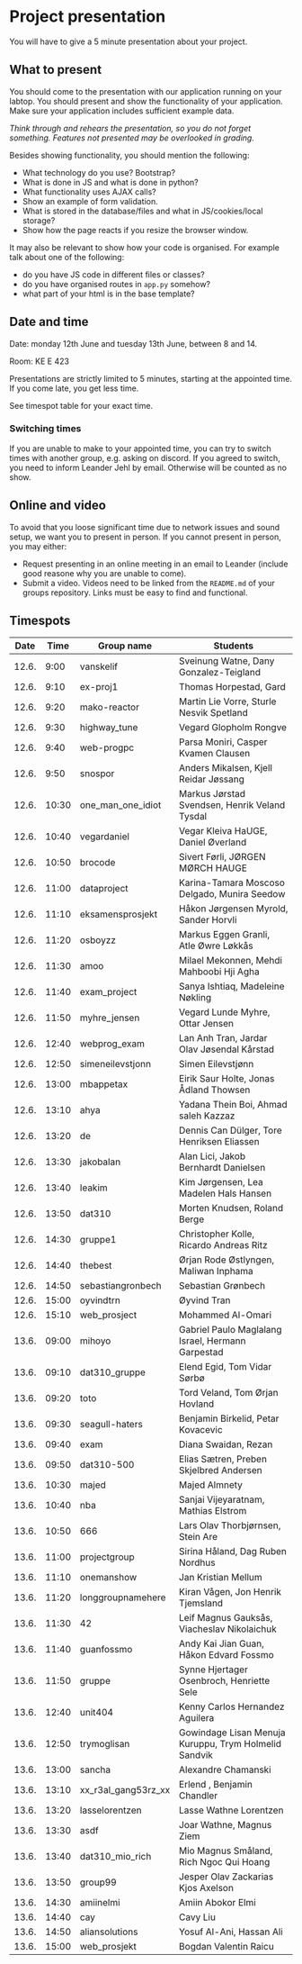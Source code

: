 # Project presentation

You will have to give a 5 minute presentation about your project.

## What to present
You should come to the presentation with our application running on your labtop.
You should present and show the functionality of your application.
Make sure your application includes sufficient example data.

*Think through and rehears the presentation, so you do not forget something.
Features not presented may be overlooked in grading.*

Besides showing functionality, you should mention the following:
- What technology do you use? Bootstrap?
- What is done in JS and what is done in python? 
- What functionality uses AJAX calls?
- Show an example of form validation.
- What is stored in the database/files and what in JS/cookies/local storage?
- Show how the page reacts if you resize the browser window.

It may also be relevant to show how your code is organised. For example talk about one of the following:
- do you have JS code in different files or classes?
- do you have organised routes in `app.py` somehow?
- what part of your html is in the base template?


## Date and time

Date: monday 12th June and tuesday 13th June, between 8 and 14.

Room: KE E 423

Presentations are strictly limited to 5 minutes, starting at the appointed time.
If you come late, you get less time.

See timespot table for your exact time.

### Switching times

If you are unable to make to your appointed time, you can try to switch times with another group, e.g. asking on discord.
If you agreed to switch, you need to inform Leander Jehl by email. Otherwise will be counted as no show.

## Online and video

To avoid that you loose significant time due to network issues and sound setup, we want you to present in person.
If you cannot present in person, you may either:
- Request presenting in an online meeting in an email to Leander (include good reasone why you are unable to come).
- Submit a video. Videos need to be linked from the `README.md` of your groups repository. 
Links must be easy to find and functional.

## Timespots

| Date | Time | Group name | Students|
|------|------|------------|---------|
| 12.6. | 9:00 | vanskelif | Sveinung Watne, Dany Gonzalez-Teigland |
| 12.6. | 9:10 | ex-proj1 | Thomas Horpestad, Gard |
| 12.6. | 9:20 | mako-reactor | Martin Lie Vorre, Sturle Nesvik Spetland |
| 12.6. | 9:30 | highway_tune | Vegard Glopholm Rongve |
| 12.6. | 9:40 | web-progpc | Parsa Moniri, Casper Kvamen Clausen |
| 12.6. | 9:50 | snospor | Anders Mikalsen, Kjell Reidar Jøssang |
| 12.6. | 10:30 | one_man_one_idiot | Markus Jørstad Svendsen, Henrik Veland Tysdal |
| 12.6. | 10:40 | vegardaniel | Vegar Kleiva HaUGE, Daniel Øverland |
| 12.6. | 10:50 | brocode | Sivert Førli, JØRGEN MØRCH HAUGE |
| 12.6. | 11:00 | dataproject | Karina-Tamara Moscoso Delgado, Munira Seedow | 
| 12.6. | 11:10 | eksamensprosjekt | Håkon Jørgensen Myrold, Sander Horvli | 
| 12.6. | 11:20 | osboyzz | Markus Eggen Granli, Atle Øwre Løkkås | 
| 12.6. | 11:30 | amoo | Milael Mekonnen, Mehdi Mahboobi Hji Agha | 
| 12.6. | 11:40 | exam_project | Sanya Ishtiaq, Madeleine Nøkling | 
| 12.6. | 11:50 | myhre_jensen | Vegard Lunde Myhre, Ottar Jensen | 
| 12.6. | 12:40 | webprog_exam | Lan Anh Tran, Jardar Olav Jøsendal Kårstad | 
| 12.6. | 12:50 | simeneilevstjonn | Simen Eilevstjønn | 
| 12.6. | 13:00 | mbappetax | Eirik Saur Holte, Jonas Ådland Thowsen | 
| 12.6. | 13:10 | ahya | Yadana Thein Boi, Ahmad saleh Kazzaz | 
| 12.6. | 13:20 | de | Dennis Can Dülger, Tore Henriksen Eliassen | 
| 12.6. | 13:30 | jakobalan | Alan Lici, Jakob Bernhardt Danielsen | 
| 12.6. | 13:40 | leakim | Kim Jørgensen, Lea Madelen Hals Hansen | 
| 12.6. | 13:50 | dat310 | Morten Knudsen, Roland Berge | 
| 12.6. | 14:30 | gruppe1 | Christopher Kolle, Ricardo Andreas Ritz | 
| 12.6. | 14:40 | thebest | Ørjan Rode Østlyngen, Maliwan Inphama | 
| 12.6. | 14:50 |sebastiangronbech | Sebastian Grønbech | 
| 12.6. | 15:00 |oyvindtrn | Øyvind Tran | 
| 12.6. | 15:10 |web_prosject | Mohammed Al-Omari | 
| 13.6. | 09:00 | mihoyo | Gabriel Paulo Maglalang Israel, Hermann Garpestad | 
| 13.6. | 09:10 | dat310_gruppe | Elend Egid, Tom Vidar Sørbø | 
| 13.6. | 09:20 | toto | Tord Veland, Tom Ørjan Hovland | 
| 13.6. | 09:30 | seagull-haters | Benjamin Birkelid, Petar Kovacevic | 
| 13.6. | 09:40 | exam | Diana Swaidan, Rezan | 
| 13.6. | 09:50 | dat310-500 | Elias Sætren, Preben Skjelbred Andersen | 
| 13.6. | 10:30 | majed | Majed Almnety | 
| 13.6. | 10:40 | nba | Sanjai Vijeyaratnam, Mathias Elstrom | 
| 13.6. | 10:50 | 666 | Lars Olav Thorbjørnsen, Stein Are | 
| 13.6. | 11:00 | projectgroup | Sirina Håland, Dag Ruben Nordhus | 
| 13.6. | 11:10 | onemanshow | Jan Kristian Mellum | 
| 13.6. | 11:20 | longgroupnamehere | Kiran Vågen, Jon Henrik Tjemsland | 
| 13.6. | 11:30 |42 | Leif Magnus Gauksås, Viacheslav Nikolaichuk | 
| 13.6. | 11:40 |guanfossmo | Andy Kai Jian Guan, Håkon Edvard Fossmo | 
| 13.6. | 11:50 |gruppe | Synne Hjertager Osenbroch, Henriette Sele | 
| 13.6. | 12:40 |unit404 | Kenny Carlos Hernandez Aguilera | 
| 13.6. | 12:50 |trymoglisan | Gowindage Lisan Menuja Kuruppu, Trym Holmelid Sandvik | 
| 13.6. | 13:00 |sancha | Alexandre Chamanski | 
| 13.6. | 13:10 |xx_r3al_gang53rz_xx | Erlend , Benjamin Chandler | 
| 13.6. | 13:20 |lasselorentzen | Lasse Wathne Lorentzen | 
| 13.6. | 13:30 |asdf | Joar Wathne, Magnus Ziem | 
| 13.6. | 13:40 |dat310_mio_rich | Mio Magnus Småland, Rich Ngoc Qui Hoang | 
| 13.6. | 13:50 |group99 | Jesper Olav Zackarias Kjos Axelson | 
| 13.6. | 14:30 |amiinelmi | Amiin Abokor Elmi | 
| 13.6. | 14:40 |cay | Cavy Liu | 
| 13.6. | 14:50 |aliansolutions | Yosuf Al-Ani, Hassan Ali | 
| 13.6. | 15:00 |web_prosjekt | Bogdan Valentin Raicu | 

